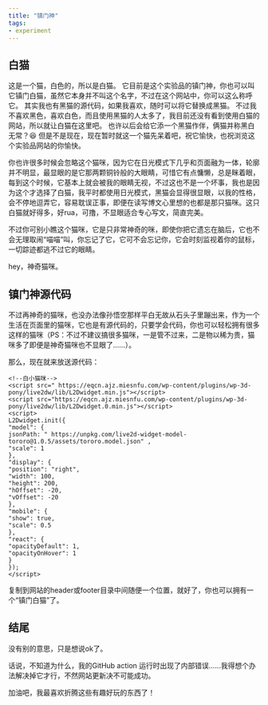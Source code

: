 ```yaml
---
title: "镇门神"
tags:
- experiment
---
```


## 白猫
这是一个猫，白色的，所以是白猫。
它目前是这个实验品的镇门神，你也可以叫它镇门白猫，虽然它本身并不叫这个名字，不过在这个网站中，你可以这么称呼它。
其实我也有黑猫的源代码，如果我喜欢，随时可以将它替换成黑猫。
不过我不喜欢黑色，喜欢白色，而且使用黑猫的人太多了，我目前还没有看到使用白猫的网站，所以就让白猫在这里吧。
也许以后会给它添一个黑猫作伴，俩猫并称黑白无常？😆
但是不是现在，现在暂时就这一个猫先呆着吧，祝它愉快，也祝浏览这个实验品网站的你愉快。

你也许很多时候会忽略这个猫咪，因为它在日光模式下几乎和页面融为一体，轮廓并不明显，最显眼的是它那两颗铜铃般的大眼睛，可惜它有点慵懒，总是眯着眼，每到这个时候，它基本上就会被我的眼睛无视，不过这也不是一个坏事，我也是因为这个才选择了白猫，我平时都使用日光模式，黑猫会显得很显眼，以我的性格，会不停地逗弄它，容易耽误正事，即便在读写博文心里想的也都是那只猫咪。这只白猫就好得多，好rua，可撸，不显眼适合专心写文，简直完美。

不过你可别小瞧这个猫咪，它是只非常神奇的咪，即使你把它遗忘在脑后，它也不会无理取闹“喵喵”叫，你忘记了它，它可不会忘记你，它会时刻监视着你的鼠标，一切踪迹都逃不过它的眼睛。

hey，神奇猫咪。

## 镇门神源代码
不过再神奇的猫咪，也没办法像孙悟空那样平白无故从石头子里蹦出来，作为一个生活在页面里的猫咪，它也是有源代码的，只要学会代码，你也可以轻松拥有很多这样的猫咪（PS：不过不建议搞很多猫咪，一是管不过来，二是物以稀为贵，猫咪多了即便是神奇猫咪也不显眼了……）。

那么，现在就来放送源代码：

```shell
<!--白小猫咪-->
<script src=" https://eqcn.ajz.miesnfu.com/wp-content/plugins/wp-3d-pony/live2dw/lib/L2Dwidget.min.js"></script>
<script src="https://eqcn.ajz.miesnfu.com/wp-content/plugins/wp-3d-pony/live2dw/lib/L2Dwidget.0.min.js"></script>
<script>
L2Dwidget.init({
"model": {
jsonPath: " https://unpkg.com/live2d-widget-model-tororo@1.0.5/assets/tororo.model.json" ,
"scale": 1
},
"display": {
"position": "right",
"width": 100,
"height": 200,
"hOffset": -20,
"vOffset": -20
},
"mobile": {
"show": true,
"scale": 0.5
},
"react": {
"opacityDefault": 1,
"opacityOnHover": 1
}
});
</script>
```

复制到网站的header或footer目录中间随便一个位置，就好了，你也可以拥有一个“镇门白猫”了。

## 结尾
没有别的意思，只是想说ok了。

话说，不知道为什么，我的GitHub action 运行时出现了内部错误……我得想个办法解决掉它才行，不然网站更新决不可能成功。

加油吧，我最喜欢折腾这些有趣好玩的东西了！
